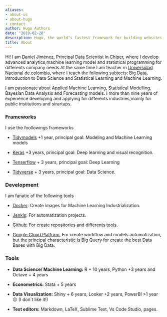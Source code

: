 ```yaml
---
aliases:
- about-us
- about-hugo
- contact
author: Hugo Authors
date: "2019-02-28"
description: Hugo, the world’s fastest framework for building websites
title: About
---
```


Hi! I am Daniel Jiménez, Principal Data Scientist in [Chiper](https://chiper.co/), where I develop advanced analytics,machine learning model and statistical programming for differents company needs.At the same time I am teacher in [Universidad Nacional de colombia](https://unal.edu.co/),
where I teach the following subjects: Big Data, Introduction to Data Science and Statistical Learning and Machine Learning.

I am passionate about Applied Machine Learning, Statistical Modelling, Bayesian Data Analysis and Forecasting models. I more than nine years of experience developing and applying for differents industries,mainly for public institutions and strartups.


### Frameworks

I use the foollowings frameworks

* [Tidymodels](https://www.tidymodels.org/) +1 year, principal goal: Modeling and Machine Learning models

* [Keras](https://keras.io/) +3 years, principal goal: Deep learning and visual recognition.

* [Tenserflow](https://www.tensorflow.org/) + 3 years, principal goal: Deep Learning 

* [Tidyverse](https://www.tidyverse.org/) + 3 years, principal goal: Data Science.

### Development 

I am fanatic of the following tools

* [Docker](https://www.docker.com/): Create images for Machine Learning Industrialization.

* [Jenkis](https://www.jenkins.io/): For automatization projects.

* [Github](www.github.com): For create repositories and differents tools.

* [Google Cloud Platform](https://console.cloud.google.com/freetrial?_ga=2.205139024.1787439701.1587844230-88612942.1587844230&_gac=1.27985614.1587944809.CjwKCAjw4pT1BRBUEiwAm5QuR_gWCIcu0tY7VaF4r5QIg3uEMwGk60bx6XNRRiUr1WvrfALNmWuXixoCE7AQAvD_BwE&pli=1), For create workflow and models automatization, but the principal characteristic is Big Query for create the best Data Bases with Big Data.


### Tools

* __Data Science/ Machine Learning:__ R + 10 years, Python +3 years and Octave + 4 years

* __Econometrics:__ Stata + 5 years

* __Data Visualization:__ Shiny + 6 years, Looker +2 years, PowerBI >1 year 😣 (I don`t like it!)

* __Text editors:__ Markdown, LaTeX, Sublime Text,  Vs Code Studio, pages.





